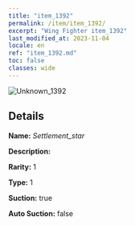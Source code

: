 ```yaml
---
title: "item_1392"
permalink: /item/item_1392/
excerpt: "Wing Fighter item_1392"
last_modified_at: 2023-11-04
locale: en
ref: "item_1392.md"
toc: false
classes: wide
---
```



 ![Unknown_1392](/images/item/Settlement_star_p.png)



## Details

 **Name:** *Settlement_star* 

 **Description:** 

 **Rarity:** 1 

 **Type:** 1 

 **Suction:** true 

 **Auto Suction:** false 


